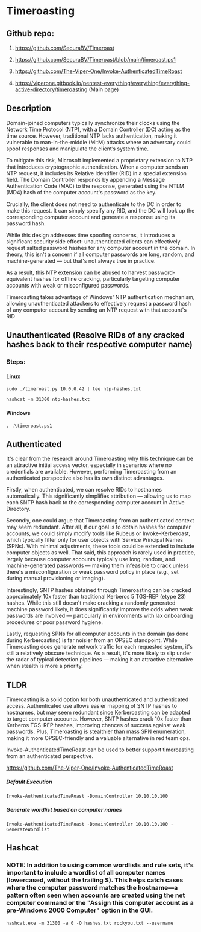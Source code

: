 # Timeroasting

## Github repo: 

1) https://github.com/SecuraBV/Timeroast

2) https://github.com/SecuraBV/Timeroast/blob/main/timeroast.ps1

3) https://github.com/The-Viper-One/Invoke-AuthenticatedTimeRoast

4) https://viperone.gitbook.io/pentest-everything/everything/everything-active-directory/timeroasting (Main page)

## Description

Domain-joined computers typically synchronize their clocks using the Network Time Protocol (NTP), with a Domain Controller (DC) acting as the time source. However, traditional NTP lacks authentication, making it vulnerable to man-in-the-middle (MitM) attacks where an adversary could spoof responses and manipulate the client’s system time.

To mitigate this risk, Microsoft implemented a proprietary extension to NTP that introduces cryptographic authentication. When a computer sends an NTP request, it includes its Relative Identifier (RID) in a special extension field. The Domain Controller responds by appending a Message Authentication Code (MAC) to the response, generated using the NTLM (MD4) hash of the computer account's password as the key.

Crucially, the client does not need to authenticate to the DC in order to make this request. It can simply specify any RID, and the DC will look up the corresponding computer account and generate a response using its password hash.

While this design addresses time spoofing concerns, it introduces a significant security side effect: unauthenticated clients can effectively request salted password hashes for any computer account in the domain. In theory, this isn't a concern if all computer passwords are long, random, and machine-generated — but that's not always true in practice.

As a result, this NTP extension can be abused to harvest password-equivalent hashes for offline cracking, particularly targeting computer accounts with weak or misconfigured passwords.

Timeroasting takes advantage of Windows' NTP authentication mechanism, allowing unauthenticated attackers to effectively request a password hash of any computer account by sending an NTP request with that account's RID

## Unauthenticated (Resolve RIDs of any cracked hashes back to their respective computer name)

### Steps:

#### Linux

    sudo ./timeroast.py 10.0.0.42 | tee ntp-hashes.txt

    hashcat -m 31300 ntp-hashes.txt

#### Windows

    . .\timeroast.ps1

## Authenticated

It's clear from the research around Timeroasting why this technique can be an attractive initial access vector, especially in scenarios where no credentials are available. However, performing Timeroasting from an authenticated perspective also has its own distinct advantages.

Firstly, when authenticated, we can resolve RIDs to hostnames automatically. This significantly simplifies attribution — allowing us to map each SNTP hash back to the corresponding computer account in Active Directory.

Secondly, one could argue that Timeroasting from an authenticated context may seem redundant. After all, if our goal is to obtain hashes for computer accounts, we could simply modify tools like Rubeus or Invoke-Kerberoast, which typically filter only for user objects with Service Principal Names (SPNs). With minimal adjustments, these tools could be extended to include computer objects as well. That said, this approach is rarely used in practice, largely because computer accounts typically use long, random, and machine-generated passwords — making them infeasible to crack unless there's a misconfiguration or weak password policy in place (e.g., set during manual provisioning or imaging).

Interestingly, SNTP hashes obtained through Timeroasting can be cracked approximately 10x faster than traditional Kerberos 5 TGS-REP (etype 23) hashes. While this still doesn't make cracking a randomly generated machine password likely, it does significantly improve the odds when weak passwords are involved — particularly in environments with lax onboarding procedures or poor password hygiene.

Lastly, requesting SPNs for all computer accounts in the domain (as done during Kerberoasting) is far noisier from an OPSEC standpoint. While Timeroasting does generate network traffic for each requested system, it's still a relatively obscure technique. As a result, it's more likely to slip under the radar of typical detection pipelines — making it an attractive alternative when stealth is more a priority.

## TLDR

Timeroasting is a solid option for both unauthenticated and authenticated access. Authenticated use allows easier mapping of SNTP hashes to hostnames, but may seem redundant since Kerberoasting can be adapted to target computer accounts. However, SNTP hashes crack 10x faster than Kerberos TGS-REP hashes, improving chances of success against weak passwords. Plus, Timeroasting is stealthier than mass SPN enumeration, making it more OPSEC-friendly and a valuable alternative in red team ops.

Invoke-AuthenticatedTimeRoast can be used to better support timeroasting from an authenticated perspective. 

https://github.com/The-Viper-One/Invoke-AuthenticatedTimeRoast

##### Default Execution

    Invoke-AuthenticatedTimeRoast -DomainController 10.10.10.100

##### Generate wordlist based on computer names

    Invoke-AuthenticatedTimeRoast -DomainController 10.10.10.100 -GenerateWordlist

## Hashcat

### NOTE: In addition to using common wordlists and rule sets, it's important to include a wordlist of all computer names (lowercased, without the trailing $). This helps catch cases where the computer password matches the hostname—a pattern often seen when accounts are created using the net computer command or the "Assign this computer account as a pre-Windows 2000 Computer" option in the GUI.

    hashcat.exe -m 31300 -a 0 -O hashes.txt rockyou.txt --username
        
